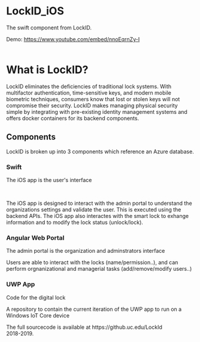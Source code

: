 # LockID_iOS
The swift component from LockID. 

 Demo: https://www.youtube.com/embed/nnoEqrnZy-I
 <br>
 <br>

<h1> What is LockID? </h1>
<p> LockID eliminates the deficiencies of traditional lock systems. With multifactor authentication, time-sensitive keys, and modern mobile biometric techniques, consumers know that lost or stolen keys will not compromise their security.  LockID makes managing physical security simple by integrating with pre-existing identity management systems and offers docker containers for its backend components. </p>

<h2> Components </h2>
LockID is broken up into 3 components which reference an Azure database.

<h3> Swift </h3>
<p> The iOS app is the user's interface </p> <br>
<p> The iOS app is designed to interact with the admin portal to understand the organizations settings and validate the user. This is executed using the backend APIs. The iOS app also interactes with the smart lock to exhange information and to modify the lock status (unlock/lock). </p>
 
<h3> Angular Web Portal </h3>
<p> The admin portal is the organization and adminstrators interface </p>
<p> Users are able to interact with the locks (name/permission..), and can perform orgnanizational and managerial tasks (add/remove/modify users..) </p>
<h3> UWP App </h3>
<p> Code for the digital lock </p>
<p> A repository to contain the current iteration of the UWP app to run on a Windows IoT Core device </p>






<footer> The full sourcecode is available at https://github.uc.edu/LockId <br> 2018-2019.</footer>
